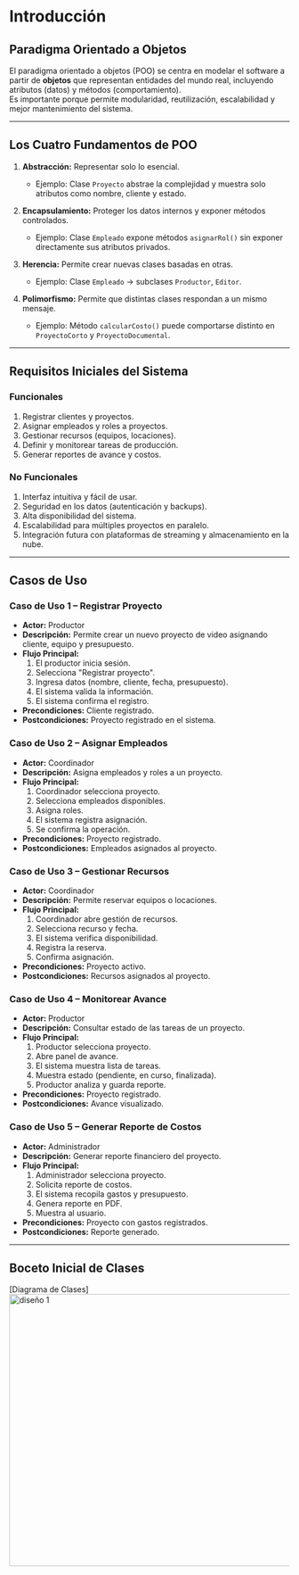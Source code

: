# Introducción

## Paradigma Orientado a Objetos
El paradigma orientado a objetos (POO) se centra en modelar el software a partir de **objetos** que representan entidades del mundo real, incluyendo atributos (datos) y métodos (comportamiento).  
Es importante porque permite modularidad, reutilización, escalabilidad y mejor mantenimiento del sistema.

---

## Los Cuatro Fundamentos de POO
1. **Abstracción:** Representar solo lo esencial.  
   - Ejemplo: Clase `Proyecto` abstrae la complejidad y muestra solo atributos como nombre, cliente y estado.

2. **Encapsulamiento:** Proteger los datos internos y exponer métodos controlados.  
   - Ejemplo: Clase `Empleado` expone métodos `asignarRol()` sin exponer directamente sus atributos privados.

3. **Herencia:** Permite crear nuevas clases basadas en otras.  
   - Ejemplo: Clase `Empleado` → subclases `Productor`, `Editor`.

4. **Polimorfismo:** Permite que distintas clases respondan a un mismo mensaje.  
   - Ejemplo: Método `calcularCosto()` puede comportarse distinto en `ProyectoCorto` y `ProyectoDocumental`.

---

## Requisitos Iniciales del Sistema

### Funcionales
1. Registrar clientes y proyectos.  
2. Asignar empleados y roles a proyectos.  
3. Gestionar recursos (equipos, locaciones).  
4. Definir y monitorear tareas de producción.  
5. Generar reportes de avance y costos.  

### No Funcionales
1. Interfaz intuitiva y fácil de usar.  
2. Seguridad en los datos (autenticación y backups).  
3. Alta disponibilidad del sistema.  
4. Escalabilidad para múltiples proyectos en paralelo.  
5. Integración futura con plataformas de streaming y almacenamiento en la nube.  

---

## Casos de Uso

### Caso de Uso 1 – Registrar Proyecto
- **Actor:** Productor  
- **Descripción:** Permite crear un nuevo proyecto de video asignando cliente, equipo y presupuesto.  
- **Flujo Principal:**  
  1. El productor inicia sesión.  
  2. Selecciona "Registrar proyecto".  
  3. Ingresa datos (nombre, cliente, fecha, presupuesto).  
  4. El sistema valida la información.  
  5. El sistema confirma el registro.  
- **Precondiciones:** Cliente registrado.  
- **Postcondiciones:** Proyecto registrado en el sistema.  

### Caso de Uso 2 – Asignar Empleados
- **Actor:** Coordinador  
- **Descripción:** Asigna empleados y roles a un proyecto.  
- **Flujo Principal:**  
  1. Coordinador selecciona proyecto.  
  2. Selecciona empleados disponibles.  
  3. Asigna roles.  
  4. El sistema registra asignación.  
  5. Se confirma la operación.  
- **Precondiciones:** Proyecto registrado.  
- **Postcondiciones:** Empleados asignados al proyecto.  

### Caso de Uso 3 – Gestionar Recursos
- **Actor:** Coordinador  
- **Descripción:** Permite reservar equipos o locaciones.  
- **Flujo Principal:**  
  1. Coordinador abre gestión de recursos.  
  2. Selecciona recurso y fecha.  
  3. El sistema verifica disponibilidad.  
  4. Registra la reserva.  
  5. Confirma asignación.  
- **Precondiciones:** Proyecto activo.  
- **Postcondiciones:** Recursos asignados al proyecto.  

### Caso de Uso 4 – Monitorear Avance
- **Actor:** Productor  
- **Descripción:** Consultar estado de las tareas de un proyecto.  
- **Flujo Principal:**  
  1. Productor selecciona proyecto.  
  2. Abre panel de avance.  
  3. El sistema muestra lista de tareas.  
  4. Muestra estado (pendiente, en curso, finalizada).  
  5. Productor analiza y guarda reporte.  
- **Precondiciones:** Proyecto registrado.  
- **Postcondiciones:** Avance visualizado.  

### Caso de Uso 5 – Generar Reporte de Costos
- **Actor:** Administrador  
- **Descripción:** Generar reporte financiero del proyecto.  
- **Flujo Principal:**  
  1. Administrador selecciona proyecto.  
  2. Solicita reporte de costos.  
  3. El sistema recopila gastos y presupuesto.  
  4. Genera reporte en PDF.  
  5. Muestra al usuario.  
- **Precondiciones:** Proyecto con gastos registrados.  
- **Postcondiciones:** Reporte generado.  

---

## Boceto Inicial de Clases
[Diagrama de Clases] 
<img width="530" height="488" alt="diseño 1" src="https://github.com/user-attachments/assets/4d994811-6944-40dc-b0e6-89cfa2fb3544" />

